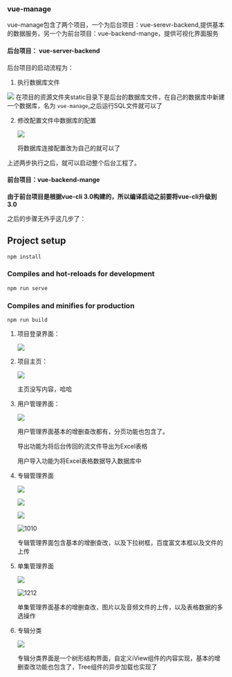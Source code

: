 ### vue-manage

vue-manage包含了两个项目，一个为后台项目：vue-serevr-backend,提供基本的数据服务，另一个为前台项目：vue-backend-mange，提供可视化界面服务



#### 后台项目： vue-server-backend

后台项目的启动流程为：

1. 执行数据库文件

   
 ![](https://github.com/LiuJiaBaiDing/vue-manage/blob/master/image/111.png)
   在项目的资源文件夹static目录下是后台的数据库文件，在自己的数据库中新建一个数据库，名为 `vue-manage`,之后运行SQL文件就可以了

2. 修改配置文件中数据库的配置

   ![](https://github.com/LiuJiaBaiDing/vue-manage/blob/master/image/222.png)

   将数据库连接配置改为自己的就可以了

上述两步执行之后，就可以启动整个后台工程了。



#### 前台项目：vue-backend-mange



**由于前台项目是根据vue-cli 3.0构建的，所以编译启动之前要将vue-cli升级到3.0**

之后的步骤无外乎这几步了：

## Project setup

```
npm install
```

### Compiles and hot-reloads for development

```
npm run serve
```

### Compiles and minifies for production

```
npm run build
```



1. 项目登录界面：

   ![](C:\Users\BaiDing\Desktop\333.png)



2. 项目主页：

   ![](C:\Users\BaiDing\Desktop\444.png)

	主页没写内容，哈哈



3. 用户管理界面：

   ![](C:\Users\BaiDing\Desktop\555.png)

	用户管理界面基本的增删查改都有，分页功能也包含了。

	导出功能为将后台传回的流文件导出为Excel表格

	[](C:\Users\BaiDing\Desktop\666.png)			

	用户导入功能为将Excel表格数据导入数据库中



4. 专辑管理界面

   ![](C:\Users\BaiDing\Desktop\777.png)

   ![](C:\Users\BaiDing\Desktop\888.png)

   ![](C:\Users\BaiDing\Desktop\999.png)

   ![1010](C:\Users\BaiDing\Desktop\1010.png)

   专辑管理界面包含基本的增删查改，以及下拉树框，百度富文本框以及文件的上传

5. 单集管理界面

   ![](C:\Users\BaiDing\Desktop\1111.png)

   ![1212](C:\Users\BaiDing\Desktop\1212.png)

   单集管理界面基本的增删查改，图片以及音频文件的上传，以及表格数据的多选操作

6. 专辑分类

   ![](C:\Users\BaiDing\Desktop\1313.png)

   专辑分类界面是一个树形结构界面，自定义iView组件的内容实现，基本的增删查改功能也包含了，Tree组件的异步加载也实现了

